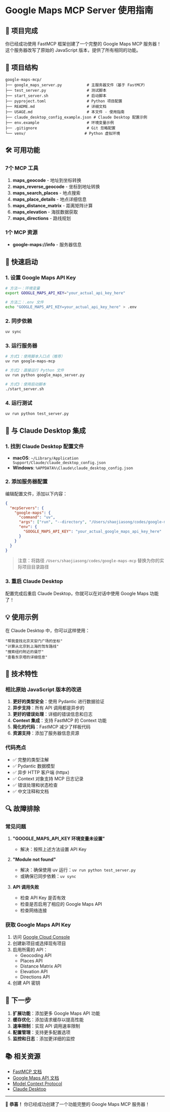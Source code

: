 # Google Maps MCP Server 使用指南

## 🎉 项目完成

你已经成功使用 FastMCP 框架创建了一个完整的 Google Maps MCP 服务器！这个服务器改写了原始的 JavaScript 版本，提供了所有相同的功能。

## 📁 项目结构

```
google-maps-mcp/
├── google_maps_server.py           # 主服务器文件（基于 FastMCP）
├── test_server.py                  # 测试脚本
├── start_server.sh                 # 启动脚本
├── pyproject.toml                  # Python 项目配置
├── README.md                       # 详细文档
├── USAGE.md                        # 本文件 - 使用指南
├── claude_desktop_config_example.json # Claude Desktop 配置示例
├── env.example                     # 环境变量示例
├── .gitignore                      # Git 忽略配置
└── venv/                          # Python 虚拟环境
```

## 🛠️ 可用功能

### 7个 MCP 工具

1. **maps_geocode** - 地址到坐标转换
2. **maps_reverse_geocode** - 坐标到地址转换  
3. **maps_search_places** - 地点搜索
4. **maps_place_details** - 地点详细信息
5. **maps_distance_matrix** - 距离矩阵计算
6. **maps_elevation** - 海拔数据获取
7. **maps_directions** - 路线规划

### 1个 MCP 资源

- **google-maps://info** - 服务器信息

## 🚀 快速启动

### 1. 设置 Google Maps API Key

```bash
# 方法一：环境变量
export GOOGLE_MAPS_API_KEY="your_actual_api_key_here"

# 方法二：.env 文件
echo "GOOGLE_MAPS_API_KEY=your_actual_api_key_here" > .env
```

### 2. 同步依赖

```bash
uv sync
```

### 3. 运行服务器

```bash
# 方式1：使用脚本入口点（推荐）
uv run google-maps-mcp

# 方式2：直接运行 Python 文件
uv run python google_maps_server.py

# 方式3：使用启动脚本
./start_server.sh
```

### 4. 运行测试

```bash
uv run python test_server.py
```

## 📱 与 Claude Desktop 集成

### 1. 找到 Claude Desktop 配置文件

- **macOS**: `~/Library/Application Support/Claude/claude_desktop_config.json`
- **Windows**: `%APPDATA%\Claude\claude_desktop_config.json`

### 2. 添加服务器配置

编辑配置文件，添加以下内容：

```json
{
  "mcpServers": {
    "google-maps": {
      "command": "uv",
      "args": ["run", "--directory", "/Users/shaojiasong/codes/google-maps-mcp", "google-maps-mcp"],
      "env": {
        "GOOGLE_MAPS_API_KEY": "your_actual_google_maps_api_key_here"
      }
    }
  }
}
```

> 注意：将路径 `/Users/shaojiasong/codes/google-maps-mcp` 替换为你的实际项目目录路径

### 3. 重启 Claude Desktop

配置完成后重启 Claude Desktop，你就可以在对话中使用 Google Maps 功能了！

## 💡 使用示例

在 Claude Desktop 中，你可以这样使用：

```
"帮我查找北京天安门广场的坐标"
"计算从北京到上海的驾车路线"
"搜索纽约附近的餐厅"
"查看东京塔的详细信息"
```

## 🔧 技术特性

### 相比原始 JavaScript 版本的改进

1. **更好的类型安全**：使用 Pydantic 进行数据验证
2. **异步支持**：所有 API 调用都是异步的
3. **更好的错误处理**：详细的错误信息和日志
4. **Context 集成**：支持 FastMCP 的 Context 功能
5. **简化的代码**：FastMCP 减少了样板代码
6. **资源支持**：添加了服务器信息资源

### 代码亮点

- ✅ 完整的类型注解
- ✅ Pydantic 数据模型
- ✅ 异步 HTTP 客户端 (httpx)
- ✅ Context 对象支持 MCP 日志记录
- ✅ 错误处理和状态检查
- ✅ 中文注释和文档

## 🔍 故障排除

### 常见问题

1. **"GOOGLE_MAPS_API_KEY 环境变量未设置"**
   - 解决：按照上述方法设置 API Key

2. **"Module not found"**
   - 解决：确保使用 uv 运行：`uv run python test_server.py`
   - 或确保已同步依赖：`uv sync`

3. **API 调用失败**
   - 检查 API Key 是否有效
   - 检查是否启用了相应的 Google Maps API
   - 检查网络连接

### 获取 Google Maps API Key

1. 访问 [Google Cloud Console](https://console.cloud.google.com/)
2. 创建新项目或选择现有项目
3. 启用所需的 API：
   - Geocoding API
   - Places API
   - Distance Matrix API
   - Elevation API
   - Directions API
4. 创建 API 密钥

## 🎯 下一步

1. **扩展功能**：添加更多 Google Maps API 功能
2. **缓存优化**：添加请求缓存以提高性能
3. **速率限制**：实现 API 调用速率限制
4. **配置管理**：支持更多配置选项
5. **监控和日志**：添加更详细的监控

## 📚 相关资源

- [FastMCP 文档](https://github.com/jlowin/fastmcp)
- [Google Maps API 文档](https://developers.google.com/maps/documentation)
- [Model Context Protocol](https://modelcontextprotocol.io/)
- [Claude Desktop](https://claude.ai/desktop)

---

🎉 **恭喜！** 你已经成功创建了一个功能完整的 Google Maps MCP 服务器！ 